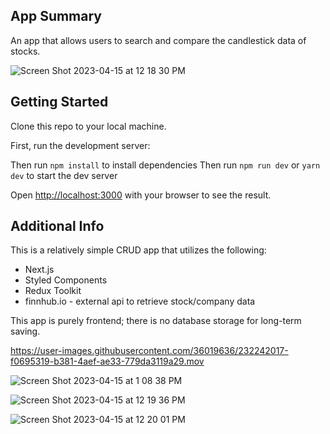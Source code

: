 ## App Summary
An app that allows users to search and compare the candlestick data of stocks.

![Screen Shot 2023-04-15 at 12 18 30 PM](https://user-images.githubusercontent.com/36019636/232239385-a94e40df-d6d4-4829-8c9d-1fcf69475af7.png)


## Getting Started

Clone this repo to your local machine.

First, run the development server:

Then run ```npm install``` to install dependencies
Then run ```npm run dev``` or ```yarn dev``` to start the dev server


Open [http://localhost:3000](http://localhost:3000) with your browser to see the result.


## Additional Info
This is a relatively simple CRUD app that utilizes the following:

* Next.js
* Styled Components
* Redux Toolkit
* finnhub.io - external api to retrieve stock/company data

This app is purely frontend; there is no database storage for long-term saving.


https://user-images.githubusercontent.com/36019636/232242017-f0695319-b381-4aef-ae33-779da3119a29.mov




![Screen Shot 2023-04-15 at 1 08 38 PM](https://user-images.githubusercontent.com/36019636/232241378-cb852823-5ba1-44d2-8d13-2b4cf5f5fd72.png)




![Screen Shot 2023-04-15 at 12 19 36 PM](https://user-images.githubusercontent.com/36019636/232241785-54a7a933-d2cf-4cc0-9c5a-fe0b929da793.png)




![Screen Shot 2023-04-15 at 12 20 01 PM](https://user-images.githubusercontent.com/36019636/232241789-394d56cc-9ce8-4875-8f03-442f2047a8cf.png)




